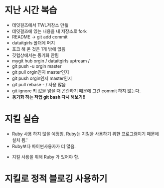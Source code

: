 # 지난 시간 복습

* 데잇걸즈에서 TWL저장소 만듦 
* 데잇걸즈에 있는 내용을 내 저장소로 fork
* README -> git add commit 
* dataitgirls 폴더에 머지
* 포크 해 온 것은 1개 밖에 없음
* 깃헙상에서는 동기화 안됨
* mygit hub orgin / dataitgirls uptream  /    
* git push -u orgin master
* git pull               orgin인지 master인지                  
* git push             orgin인지 master인지       
* git pull rebase -  / 사용 많음
* git ignore 키 값을 넣을 때 곤란하기 때문에 그건 commit 하지 않는다.
* **동기화 하는 작업 git bash 다시 해보기!!**



# 지킬 실습

- Ruby 사용 하지 않을 예정임. Ruby는 지킬을 사용하기 위한 프로그램이기 때문에 설치 됨.'
- Ruby보다 파이썬사용자가 더 많음.

* 지킬 사용을 위해 Ruby 가 있어야 함.





# 지킬로 정적 블로깅 사용하기









